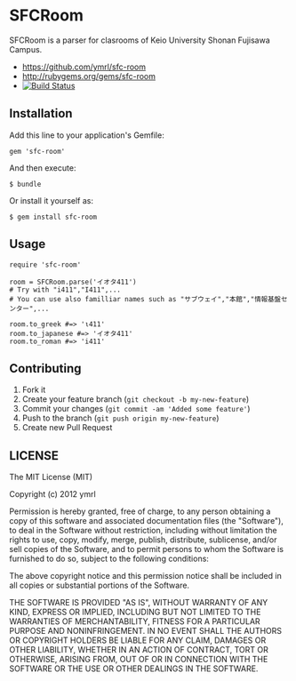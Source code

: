 # SFCRoom

SFCRoom is a parser for clasrooms of Keio University Shonan Fujisawa Campus.

- https://github.com/ymrl/sfc-room
- http://rubygems.org/gems/sfc-room
- [![Build Status](https://travis-ci.org/ymrl/sfc-room.svg?branch=master)](https://travis-ci.org/ymrl/sfc-room)


## Installation

Add this line to your application's Gemfile:

    gem 'sfc-room'

And then execute:

    $ bundle

Or install it yourself as:

    $ gem install sfc-room

## Usage

    require 'sfc-room'

    room = SFCRoom.parse('イオタ411')
    # Try with "i411","Ι411",...
    # You can use also familliar names such as "サブウェイ","本館","情報基盤センター",...

    room.to_greek #=> 'ι411'
    room.to_japanese #=> 'イオタ411'
    room.to_roman #=> 'i411'


## Contributing

1. Fork it
2. Create your feature branch (`git checkout -b my-new-feature`)
3. Commit your changes (`git commit -am 'Added some feature'`)
4. Push to the branch (`git push origin my-new-feature`)
5. Create new Pull Request

## LICENSE

The MIT License (MIT)

Copyright (c) 2012 ymrl

Permission is hereby granted, free of charge, to any person obtaining a copy
of this software and associated documentation files (the "Software"), to deal
in the Software without restriction, including without limitation the rights
to use, copy, modify, merge, publish, distribute, sublicense, and/or sell
copies of the Software, and to permit persons to whom the Software is
furnished to do so, subject to the following conditions:

The above copyright notice and this permission notice shall be included in
all copies or substantial portions of the Software.

THE SOFTWARE IS PROVIDED "AS IS", WITHOUT WARRANTY OF ANY KIND, EXPRESS OR
IMPLIED, INCLUDING BUT NOT LIMITED TO THE WARRANTIES OF MERCHANTABILITY,
FITNESS FOR A PARTICULAR PURPOSE AND NONINFRINGEMENT. IN NO EVENT SHALL THE
AUTHORS OR COPYRIGHT HOLDERS BE LIABLE FOR ANY CLAIM, DAMAGES OR OTHER
LIABILITY, WHETHER IN AN ACTION OF CONTRACT, TORT OR OTHERWISE, ARISING FROM,
OUT OF OR IN CONNECTION WITH THE SOFTWARE OR THE USE OR OTHER DEALINGS IN
THE SOFTWARE.
